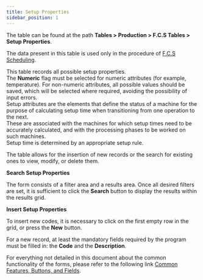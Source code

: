 ```yaml
---
title: Setup Properties
sidebar_position: 1
---
```


The table can be found at the path **Tables > Production > F.C.S Tables > Setup Properties**.

The data present in this table is used only in the procedure of [F.C.S Scheduling](/docs/planning/ms-master-scheduling/fcs-scheduling).

This table records all possible setup properties.         
The **Numeric** flag must be selected for numeric attributes (for example, temperature). For non-numeric attributes, all possible values should be saved, which will be selected where required, avoiding the possibility of input errors.       
Setup attributes are the elements that define the status of a machine for the purpose of calculating setup time when transitioning from one operation to the next.        
These are associated with the machines for which setup times need to be accurately calculated, and with the processing phases to be worked on such machines.      
Setup time is determined by an appropriate setup rule.

The table allows for the insertion of new records or the search for existing ones to view, modify, or delete them.

**Search Setup Properties**

The form consists of a filter area and a results area. Once all desired filters are set, it is sufficient to click the **Search** button to display the results within the results grid.

**Insert Setup Properties**

To insert new codes, it is necessary to click on the first empty row in the grid, or press the **New** button.

For a new record, at least the mandatory fields required by the program must be filled in: the **Code** and the **Description**.

For everything not detailed in this document about the common functionality of the forms, please refer to the following link [Common Features, Buttons, and Fields](/docs/guide/common).